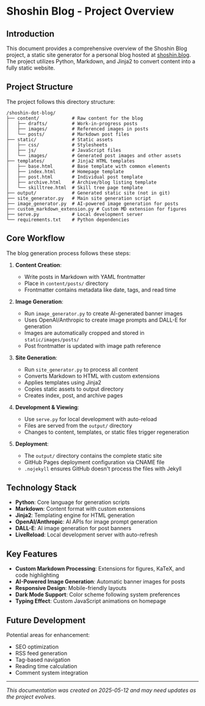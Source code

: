 # Shoshin Blog - Project Overview

## Introduction

This document provides a comprehensive overview of the Shoshin Blog project, a static site generator for a personal blog hosted at [shoshin.blog](https://shoshin.blog). The project utilizes Python, Markdown, and Jinja2 to convert content into a fully static website.

## Project Structure

The project follows this directory structure:

```
/shoshin-dot-blog/
├── content/            # Raw content for the blog
│   ├── drafts/         # Work-in-progress posts
│   ├── images/         # Referenced images in posts
│   └── posts/          # Markdown post files
├── static/             # Static assets
│   ├── css/            # Stylesheets
│   ├── js/             # JavaScript files
│   └── images/         # Generated post images and other assets
├── templates/          # Jinja2 HTML templates
│   ├── base.html       # Base template with common elements
│   ├── index.html      # Homepage template
│   ├── post.html       # Individual post template
│   ├── archive.html    # Archive/blog listing template
│   └── skilltree.html  # Skill tree page template
├── output/             # Generated static site (not in git)
├── site_generator.py   # Main site generation script
├── image_generator.py  # AI-powered image generation for posts
├── custom_markdown_extension.py # Custom MD extension for figures
├── serve.py            # Local development server
└── requirements.txt    # Python dependencies
```

## Core Workflow

The blog generation process follows these steps:

1. **Content Creation**:
   - Write posts in Markdown with YAML frontmatter
   - Place in `content/posts/` directory
   - Frontmatter contains metadata like date, tags, and read time

2. **Image Generation**:
   - Run `image_generator.py` to create AI-generated banner images
   - Uses OpenAI/Anthropic to create image prompts and DALL-E for generation
   - Images are automatically cropped and stored in `static/images/posts/`
   - Post frontmatter is updated with image path reference

3. **Site Generation**:
   - Run `site_generator.py` to process all content
   - Converts Markdown to HTML with custom extensions
   - Applies templates using Jinja2
   - Copies static assets to output directory
   - Creates index, post, and archive pages

4. **Development & Viewing**:
   - Use `serve.py` for local development with auto-reload
   - Files are served from the `output/` directory
   - Changes to content, templates, or static files trigger regeneration

5. **Deployment**:
   - The `output/` directory contains the complete static site
   - GitHub Pages deployment configuration via CNAME file
   - `.nojekyll` ensures GitHub doesn't process the files with Jekyll

## Technology Stack

- **Python**: Core language for generation scripts
- **Markdown**: Content format with custom extensions
- **Jinja2**: Templating engine for HTML generation
- **OpenAI/Anthropic**: AI APIs for image prompt generation
- **DALL-E**: AI image generation for post banners
- **LiveReload**: Local development server with auto-refresh

## Key Features

- **Custom Markdown Processing**: Extensions for figures, KaTeX, and code highlighting
- **AI-Powered Image Generation**: Automatic banner images for posts
- **Responsive Design**: Mobile-friendly layouts
- **Dark Mode Support**: Color scheme following system preferences
- **Typing Effect**: Custom JavaScript animations on homepage

## Future Development

Potential areas for enhancement:

- SEO optimization
- RSS feed generation
- Tag-based navigation
- Reading time calculation
- Comment system integration

---

*This documentation was created on 2025-05-12 and may need updates as the project evolves.*